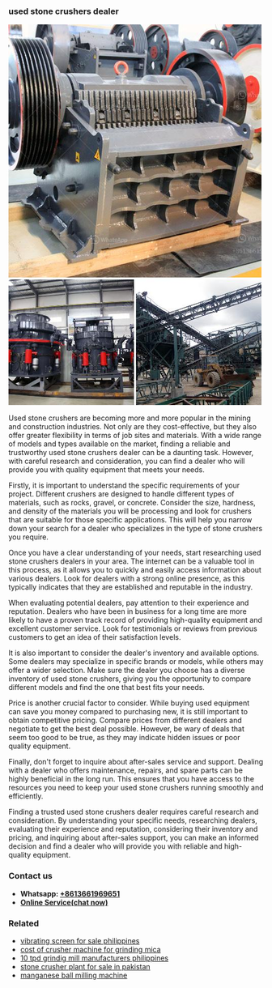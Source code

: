 <h3>used stone crushers dealer</h3><img src='1708332353.jpg' alt=''><p>Used stone crushers are becoming more and more popular in the mining and construction industries. Not only are they cost-effective, but they also offer greater flexibility in terms of job sites and materials. With a wide range of models and types available on the market, finding a reliable and trustworthy used stone crushers dealer can be a daunting task. However, with careful research and consideration, you can find a dealer who will provide you with quality equipment that meets your needs.</p><p>Firstly, it is important to understand the specific requirements of your project. Different crushers are designed to handle different types of materials, such as rocks, gravel, or concrete. Consider the size, hardness, and density of the materials you will be processing and look for crushers that are suitable for those specific applications. This will help you narrow down your search for a dealer who specializes in the type of stone crushers you require.</p><p>Once you have a clear understanding of your needs, start researching used stone crushers dealers in your area. The internet can be a valuable tool in this process, as it allows you to quickly and easily access information about various dealers. Look for dealers with a strong online presence, as this typically indicates that they are established and reputable in the industry.</p><p>When evaluating potential dealers, pay attention to their experience and reputation. Dealers who have been in business for a long time are more likely to have a proven track record of providing high-quality equipment and excellent customer service. Look for testimonials or reviews from previous customers to get an idea of their satisfaction levels.</p><p>It is also important to consider the dealer's inventory and available options. Some dealers may specialize in specific brands or models, while others may offer a wider selection. Make sure the dealer you choose has a diverse inventory of used stone crushers, giving you the opportunity to compare different models and find the one that best fits your needs.</p><p>Price is another crucial factor to consider. While buying used equipment can save you money compared to purchasing new, it is still important to obtain competitive pricing. Compare prices from different dealers and negotiate to get the best deal possible. However, be wary of deals that seem too good to be true, as they may indicate hidden issues or poor quality equipment.</p><p>Finally, don't forget to inquire about after-sales service and support. Dealing with a dealer who offers maintenance, repairs, and spare parts can be highly beneficial in the long run. This ensures that you have access to the resources you need to keep your used stone crushers running smoothly and efficiently.</p><p>Finding a trusted used stone crushers dealer requires careful research and consideration. By understanding your specific needs, researching dealers, evaluating their experience and reputation, considering their inventory and pricing, and inquiring about after-sales support, you can make an informed decision and find a dealer who will provide you with reliable and high-quality equipment.</p><h3>Contact us</h3><ul><li><strong>Whatsapp:&nbsp;<a href="https://wa.me/8613661969651">+8613661969651</a></strong></li><li><a href="https://swt.shibang-china.com/?git&amp;zhl&amp;used stone crushers dealer"><strong>Online Service(chat now)</strong></a></li></ul><h3>Related</h3><ul><li><a href='vibrating screen for sale philippines.md'>vibrating screen for sale philippines</a></li><li><a href='cost of crusher machine for grinding mica.md'>cost of crusher machine for grinding mica</a></li><li><a href='10 tpd grindig mill manufacturers philippines.md'>10 tpd grindig mill manufacturers philippines</a></li><li><a href='stone crusher plant for sale in pakistan.md'>stone crusher plant for sale in pakistan</a></li><li><a href='manganese ball milling machine.md'>manganese ball milling machine</a></li></ul>